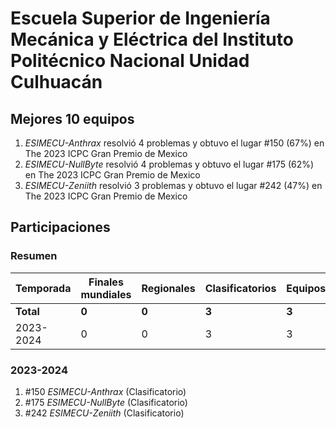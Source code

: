 # Escuela Superior de Ingeniería Mecánica y Eléctrica del Instituto Politécnico Nacional Unidad Culhuacán

## Mejores 10 equipos

1. _ESIMECU-Anthrax_ resolvió 4 problemas y obtuvo el lugar #150 (67%) en The 2023 ICPC Gran Premio de Mexico
1. _ESIMECU-NullByte_ resolvió 4 problemas y obtuvo el lugar #175 (62%) en The 2023 ICPC Gran Premio de Mexico
1. _ESIMECU-Zeniith_ resolvió 3 problemas y obtuvo el lugar #242 (47%) en The 2023 ICPC Gran Premio de Mexico

## Participaciones

### Resumen

| Temporada | Finales mundiales | Regionales | Clasificatorios | Equipos |
| --- | --- | --- | --- | --- |
| **Total** | **0** | **0** | **3** | **3** |
| 2023-2024 | 0 | 0 | 3 | 3 |

### 2023-2024

1. #150 _ESIMECU-Anthrax_ (Clasificatorio)
1. #175 _ESIMECU-NullByte_ (Clasificatorio)
1. #242 _ESIMECU-Zeniith_ (Clasificatorio)



